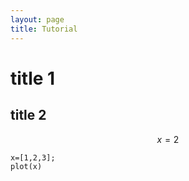 ```yaml
---
layout: page
title: Tutorial
---
```



# title 1



## title 2

$$
x=2
$$

```
x=[1,2,3];
plot(x)
```